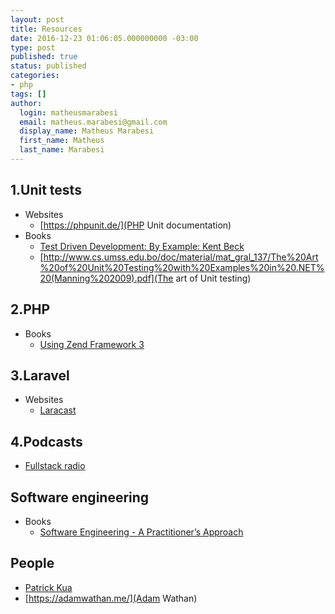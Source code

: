 ```yaml
---
layout: post
title: Resources
date: 2016-12-23 01:06:05.000000000 -03:00
type: post
published: true
status: published
categories:
- php
tags: []
author:
  login: matheusmarabesi
  email: matheus.marabesi@gmail.com
  display_name: Matheus Marabesi
  first_name: Matheus
  last_name: Marabesi
---
```


## 1.Unit tests

* Websites
    - [https://phpunit.de/](PHP Unit documentation)
* Books
    - [Test Driven Development: By Example: Kent Beck](https://www.amazon.com/Test-Driven-Development-Kent-Beck/dp/0321146530)
    - [http://www.cs.umss.edu.bo/doc/material/mat_gral_137/The%20Art%20of%20Unit%20Testing%20with%20Examples%20in%20.NET%20(Manning%202009).pdf](The art of Unit testing)

## 2.PHP

* Books
    - [Using Zend Framework 3](https://olegkrivtsov.github.io/using-zend-framework-3-book/html/)

## 3.Laravel

* Websites
    - [Laracast](https://laracasts.com/)
    
## 4.Podcasts

* [Fullstack radio](http://www.fullstackradio.com/)

## Software engineering

* Books
    - [Software Engineering - A Practitioner’s Approach](http://www.vumultan.com/Books/CS605-Software%20Engineering%20Practitioner%E2%80%99s%20Approach%20%20by%20Roger%20S.%20Pressman%20.pdf)
    
## People

* [Patrick Kua](https://www.thekua.com/atwork/2014/11/the-definition-of-a-tech-lead/)
* [https://adamwathan.me/](Adam Wathan)